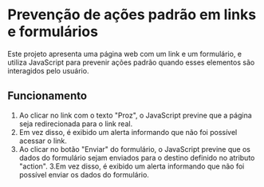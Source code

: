   # Prevenção de ações padrão em links e formulários

Este projeto apresenta uma página web com um link e um formulário, e utiliza JavaScript para prevenir ações padrão quando esses elementos são interagidos pelo usuário.

## Funcionamento

1. Ao clicar no link com o texto "Proz", o JavaScript previne que a página seja redirecionada para o link real.
2. Em vez disso, é exibido um alerta informando que não foi possível acessar o link.
3. Ao clicar no botão "Enviar" do formulário, o JavaScript previne que os dados do formulário sejam enviados para o destino definido no atributo "action".
3.Em vez disso, é exibido um alerta informando que não foi possível enviar os dados do formulário.


